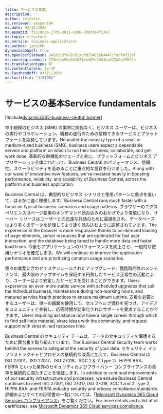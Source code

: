 ```yaml
---
title: サービスの基本
description: ''
author: relnotes
ms.reviewer: edupont04
ms.date: 03/12/2020
ms.assetid: f15cdc3a-27cb-e911-a996-000d3a4f3343
ms.topic: structure
ms.service: business-applications
ms.author: jannikb
dynamics365pdf: true
ms.openlocfilehash: 24503c3f978c81acdd754655b44471fadfaf228f
ms.sourcegitcommit: 773ea4a9be0440714ed67e25d1ba572a6a25072e
ms.translationtype: HT
ms.contentlocale: ja-JP
ms.lasthandoff: 03/21/2020
ms.locfileid: "3151952"
---
```

# <a name="service-fundamentals"></a><span data-ttu-id="b73c5-102">サービスの基本</span><span class="sxs-lookup"><span data-stu-id="b73c5-102">Service fundamentals</span></span>

[!include[dynamics365-business-central banner](../includes/dynamics365-business-central.md)]

<!--structure start-->
<span data-ttu-id="b73c5-103">中小規模のビジネス (SMB) の業界に関係なく、ビジネス ユーザーは、ビジネスの実行やコラボレーション、職務の遂行のための信頼できるサービスとプラットフォームを期待しています。</span><span class="sxs-lookup"><span data-stu-id="b73c5-103">No matter the industry type of a small or medium-sized business (SMB), business users expect a dependable service and platform on which to run their business, collaborate, and get work done.</span></span> <span data-ttu-id="b73c5-104">革新的な新機能のウェーブと共に、プラットフォームとビジネス アプリケーション全体にわたって、Business Central のパフォーマンス、信頼性、スケーラビリティを高めることに重点的な投資を行いました。</span><span class="sxs-lookup"><span data-stu-id="b73c5-104">Along with our wave of innovative new features, we've invested heavily in boosting performance, reliability, and scalability of Business Central, across the platform and business application.</span></span>  

<span data-ttu-id="b73c5-105">Business Central は、典型的なビジネス シナリオと使用パターンに重点を置いて、はるかに速く稼働します。</span><span class="sxs-lookup"><span data-stu-id="b73c5-105">Business Central runs much faster with a focus on typical business scenarios and usage patterns.</span></span> <span data-ttu-id="b73c5-106">ブラウザーのエクスペリエンスはページ要素のオンデマンド読み込みのおかげでより俊敏になり、サーバー リソースはユーザーとの迅速な対話のために最適化され、データベースはより多くのデータを処理してより速く読み込むように調整されています。</span><span class="sxs-lookup"><span data-stu-id="b73c5-106">The experience in the browser is more responsive thanks to on-demand loading of page elements, server resources that are optimized for fast user interaction, and the database being tuned to handle more data and faster load times.</span></span> <span data-ttu-id="b73c5-107">今後もアプリケーションのパフォーマンスを向上させ、一般的な使用シナリオを優先します。</span><span class="sxs-lookup"><span data-stu-id="b73c5-107">We will continue to improve the application performance and are prioritizing common usage scenarios.</span></span> 

<span data-ttu-id="b73c5-108">個々の業務に合わせてスケジュールされたアップグレード、勤務時間外のメンテナンス、最大限のアップタイムを保証する円熟したサービス正常性の活動により、ユーザーはより安定したサービスを受けることができます。</span><span class="sxs-lookup"><span data-stu-id="b73c5-108">Users experience an even more stable service with scheduled upgrades that suit the individual business, maintenance during non-working hours, and matured service health practices to ensure maximum uptime.</span></span> <span data-ttu-id="b73c5-109">支援を必要とするユーザーは、単一の画面を使用して、セルフヘルプ資料を見つけ、アイデアをコミュニティと共有し、応答時間が効率化されたサポートを要求することができます。</span><span class="sxs-lookup"><span data-stu-id="b73c5-109">Users requiring assistance now have a single screen through which to find self-help material, share ideas with the community, and request support with streamlined response time.</span></span>  

<span data-ttu-id="b73c5-110">Business Central のセキュリティ チームは、データのセキュリティを保護するために舞台裏で取り組んでいます。</span><span class="sxs-lookup"><span data-stu-id="b73c5-110">The Business Central security team works behind the scenes to safeguard the security of your data.</span></span> <span data-ttu-id="b73c5-111">セキュリティ インフラストラクチャとプロセスの継続的な改善に加えて、Business Central は ISO 27001、ISO 27017、ISO 27018、SOC 1 ＆ 2 Type 2、HIPPA BAA、FERPA といった業界のセキュリティおよびプライバシー コンプライアンスの基準を継続的に満たすことを保証します。</span><span class="sxs-lookup"><span data-stu-id="b73c5-111">In addition to continual improvements of our security infrastructure and processes, we ensure Business Central continues to meet ISO 27001, ISO 27017, ISO 27018, SOC 1 and 2 Type 2, HIPPA BAA, and FERPA industry security and privacy compliance standards.</span></span> <span data-ttu-id="b73c5-112">詳細およびすべての証明書の一覧については、「[Microsoft Dynamics 365 Cloud Services コンプライアンス](https://aka.ms/d365-compliance-list)」をご覧ください。</span><span class="sxs-lookup"><span data-stu-id="b73c5-112">For more details and a list of all certificates, see [Microsoft Dynamics 365 Cloud services compliance](https://aka.ms/d365-compliance-list).</span></span>
<!--structure end-->



